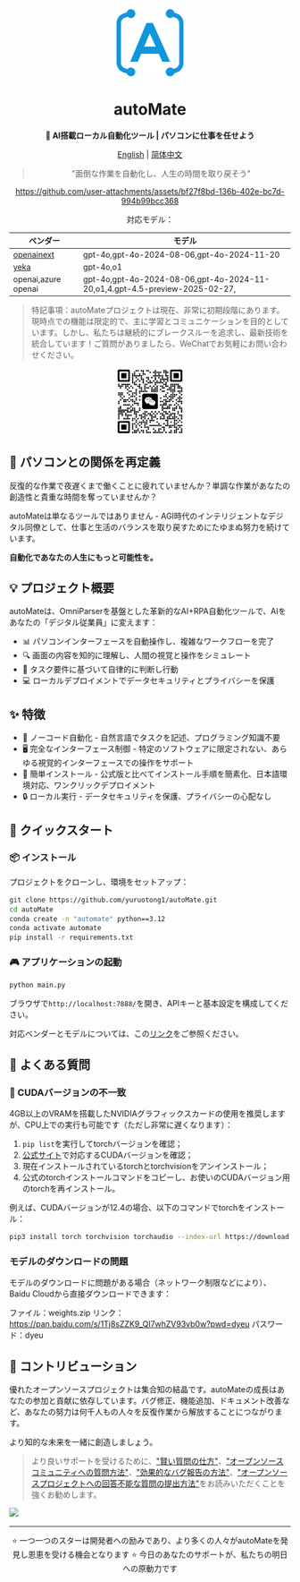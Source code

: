 <div align="center"><a name="readme-top"></a>

<img src="./resources/logo.png" width="120" height="120" alt="autoMate logo">
<h1>autoMate</h1>
<p><b>🤖 AI搭載ローカル自動化ツール | パソコンに仕事を任せよう</b></p>

[English](./README.md) | [简体中文](./README_CN.md)

>"面倒な作業を自動化し、人生の時間を取り戻そう"


https://github.com/user-attachments/assets/bf27f8bd-136b-402e-bc7d-994b99bcc368

対応モデル：

| ベンダー | モデル |
| --- | --- |
| [openainext](https://api.openai-next.com) | gpt-4o,gpt-4o-2024-08-06,gpt-4o-2024-11-20 |
|[yeka](https://2233.ai/api)|gpt-4o,o1|
|openai,azure openai|gpt-4o,gpt-4o-2024-08-06,gpt-4o-2024-11-20,o1,4.gpt-4.5-preview-2025-02-27,|

</div>

> 特記事項：autoMateプロジェクトは現在、非常に初期段階にあります。現時点での機能は限定的で、主に学習とコミュニケーションを目的としています。しかし、私たちは継続的にブレークスルーを追求し、最新技術を統合しています！ご質問がありましたら、WeChatでお気軽にお問い合わせください。

<div align="center">
<img src="./resources/wxchat.png" width="120" height="120" alt="autoMate logo">
</div>

## 💫 パソコンとの関係を再定義

反復的な作業で夜遅くまで働くことに疲れていませんか？単調な作業があなたの創造性と貴重な時間を奪っていませんか？

autoMateは単なるツールではありません - AGI時代のインテリジェントなデジタル同僚として、仕事と生活のバランスを取り戻すためにたゆまぬ努力を続けています。

**自動化であなたの人生にもっと可能性を。**

## 💡 プロジェクト概要
autoMateは、OmniParserを基盤とした革新的なAI+RPA自動化ツールで、AIをあなたの「デジタル従業員」に変えます：

- 📊 パソコンインターフェースを自動操作し、複雑なワークフローを完了
- 🔍 画面の内容を知的に理解し、人間の視覚と操作をシミュレート
- 🧠 タスク要件に基づいて自律的に判断し行動
- 💻 ローカルデプロイメントでデータセキュリティとプライバシーを保護

## ✨ 特徴

- 🔮 ノーコード自動化 - 自然言語でタスクを記述、プログラミング知識不要
- 🖥️ 完全なインターフェース制御 - 特定のソフトウェアに限定されない、あらゆる視覚的インターフェースでの操作をサポート
- 🚅 簡単インストール - 公式版と比べてインストール手順を簡素化、日本語環境対応、ワンクリックデプロイメント
- 🔒 ローカル実行 - データセキュリティを保護、プライバシーの心配なし

## 🚀 クイックスタート

### 📦 インストール
プロジェクトをクローンし、環境をセットアップ：

```bash
git clone https://github.com/yuruotong1/autoMate.git
cd autoMate
conda create -n "automate" python==3.12
conda activate automate
pip install -r requirements.txt
```

### 🎮 アプリケーションの起動

```bash
python main.py
```
ブラウザで`http://localhost:7888/`を開き、APIキーと基本設定を構成してください。

対応ベンダーとモデルについては、この[リンク](./SUPPORT_MODEL.md)をご参照ください。

## 📝 よくある質問

### 🔧 CUDAバージョンの不一致
4GB以上のVRAMを搭載したNVIDIAグラフィックスカードの使用を推奨しますが、CPU上での実行も可能です（ただし非常に遅くなります）：

1. `pip list`を実行してtorchバージョンを確認；
2. [公式サイト](https://pytorch.org/get-started/locally/)で対応するCUDAバージョンを確認；
3. 現在インストールされているtorchとtorchvisionをアンインストール；
4. 公式のtorchインストールコマンドをコピーし、お使いのCUDAバージョン用のtorchを再インストール。

例えば、CUDAバージョンが12.4の場合、以下のコマンドでtorchをインストール：

```bash
pip3 install torch torchvision torchaudio --index-url https://download.pytorch.org/whl/cu124
```

### モデルのダウンロードの問題
モデルのダウンロードに問題がある場合（ネットワーク制限などにより）、Baidu Cloudから直接ダウンロードできます：

ファイル：weights.zip
リンク：https://pan.baidu.com/s/1Tj8sZZK9_QI7whZV93vb0w?pwd=dyeu
パスワード：dyeu

## 🤝 コントリビューション

優れたオープンソースプロジェクトは集合知の結晶です。autoMateの成長はあなたの参加と貢献に依存しています。バグ修正、機能追加、ドキュメント改善など、あなたの努力は何千人もの人々を反復作業から解放することにつながります。

より知的な未来を一緒に創造しましょう。

> より良いサポートを受けるために、["賢い質問の仕方"](https://github.com/ryanhanwu/How-To-Ask-Questions-The-Smart-Way)、["オープンソースコミュニティへの質問方法"](https://github.com/seajs/seajs/issues/545)、["効果的なバグ報告の方法"](http://www.chiark.greenend.org.uk/%7Esgtatham/bugs.html)、["オープンソースプロジェクトへの回答不能な質問の提出方法"](https://zhuanlan.zhihu.com/p/25795393)をお読みいただくことを強くお勧めします。

<a href="https://github.com/yuruotong1/autoMate/graphs/contributors">
  <img src="https://contrib.rocks/image?repo=yuruotong1/autoMate" />
</a>

---

<div align="center">
⭐ 一つ一つのスターは開発者への励みであり、より多くの人々がautoMateを発見し恩恵を受ける機会となります ⭐
今日のあなたのサポートが、私たちの明日への原動力です
</div>
